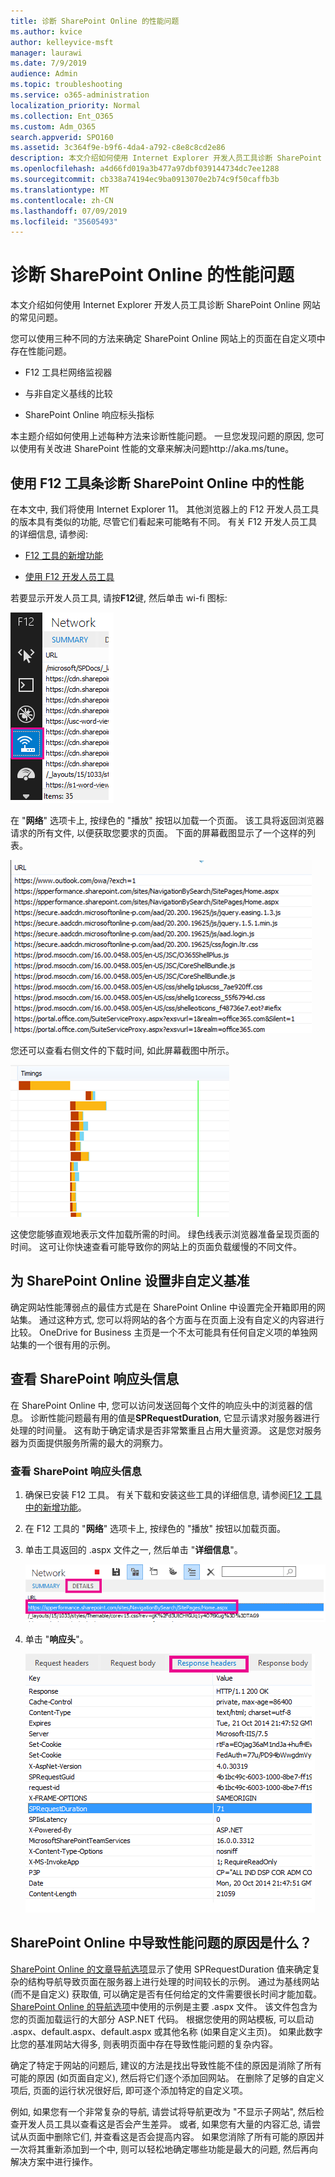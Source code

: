 ```yaml
---
title: 诊断 SharePoint Online 的性能问题
ms.author: kvice
author: kelleyvice-msft
manager: laurawi
ms.date: 7/9/2019
audience: Admin
ms.topic: troubleshooting
ms.service: o365-administration
localization_priority: Normal
ms.collection: Ent_O365
ms.custom: Adm_O365
search.appverid: SPO160
ms.assetid: 3c364f9e-b9f6-4da4-a792-c8e8c8cd2e86
description: 本文介绍如何使用 Internet Explorer 开发人员工具诊断 SharePoint Online 网站的常见问题。
ms.openlocfilehash: a4d66fd019a3b477a97dbf039144734dc7ee1288
ms.sourcegitcommit: cb338a74194ec9ba0913070e2b74c9f50caffb3b
ms.translationtype: MT
ms.contentlocale: zh-CN
ms.lasthandoff: 07/09/2019
ms.locfileid: "35605493"
---
```

# <a name="diagnosing-performance-issues-with-sharepoint-online"></a>诊断 SharePoint Online 的性能问题

本文介绍如何使用 Internet Explorer 开发人员工具诊断 SharePoint Online 网站的常见问题。
  
您可以使用三种不同的方法来确定 SharePoint Online 网站上的页面在自定义项中存在性能问题。
  
- F12 工具栏网络监视器

- 与非自定义基线的比较

- SharePoint Online 响应标头指标

本主题介绍如何使用上述每种方法来诊断性能问题。 一旦您发现问题的原因, 您可以使用有关改进 SharePoint 性能的文章来解决问题http://aka.ms/tune。
  
## <a name="using-the-f12-tool-bar-to-diagnose-performance-in-sharepoint-online"></a>使用 F12 工具条诊断 SharePoint Online 中的性能
<a name="F12ToolInfo"> </a>

在本文中, 我们将使用 Internet Explorer 11。 其他浏览器上的 F12 开发人员工具的版本具有类似的功能, 尽管它们看起来可能略有不同。 有关 F12 开发人员工具的详细信息, 请参阅:
  
- [F12 工具的新增功能](https://go.microsoft.com/fwlink/p/?LinkId=522545)

- [使用 F12 开发人员工具](https://go.microsoft.com/fwlink/p/?LinkId=522546)

若要显示开发人员工具, 请按**F12**键, 然后单击 wi-fi 图标:
  
![F12 开发人员工具 wifi 图标的屏幕截图](media/27acacbb-5688-459a-aa2f-5c8c5f17b76e.png)
  
在 "**网络**" 选项卡上, 按绿色的 "播放" 按钮以加载一个页面。 该工具将返回浏览器请求的所有文件, 以便获取您要求的页面。 下面的屏幕截图显示了一个这样的列表。
  
![返回页面请求的文件列表的屏幕截图。](media/247a9422-76da-4b0c-bed3-ce77b05e4560.png)
  
您还可以查看右侧文件的下载时间, 如此屏幕截图中所示。
  
![显示从 SharePoint 加载请求页面所需时间的图表](media/d71ad1fa-9018-4fae-82eb-c1838e7db0ff.png)
  
这使您能够直观地表示文件加载所需的时间。 绿色线表示浏览器准备呈现页面的时间。 这可让你快速查看可能导致你的网站上的页面负载缓慢的不同文件。
  
## <a name="setting-up-a-non-customized-baseline-for-sharepoint-online"></a>为 SharePoint Online 设置非自定义基准
<a name="F12ToolInfo"> </a>

确定网站性能薄弱点的最佳方式是在 SharePoint Online 中设置完全开箱即用的网站集。 通过这种方式, 您可以将网站的各个方面与在页面上没有自定义的内容进行比较。 OneDrive for Business 主页是一个不太可能具有任何自定义项的单独网站集的一个很有用的示例。
  
## <a name="viewing-sharepoint-response-header-information"></a>查看 SharePoint 响应头信息
<a name="F12ToolInfo"> </a>

在 SharePoint Online 中, 您可以访问发送回每个文件的响应头中的浏览器的信息。 诊断性能问题最有用的值是**SPRequestDuration**, 它显示请求对服务器进行处理的时间量。 这有助于确定请求是否非常繁重且占用大量资源。 这是您对服务器为页面提供服务所需的最大的洞察力。

### <a name="to-view-sharepoint-response-header-information"></a>查看 SharePoint 响应头信息
  
1. 确保已安装 F12 工具。 有关下载和安装这些工具的详细信息, 请参阅[F12 工具中的新增功能](https://go.microsoft.com/fwlink/p/?LinkId=522545)。

2. 在 F12 工具的 "**网络**" 选项卡上, 按绿色的 "播放" 按钮以加载页面。

3. 单击工具返回的 .aspx 文件之一, 然后单击 "**详细信息**"。

    ![显示响应头的详细信息](media/1f8a044a-caf8-4613-be2b-7e064141ac8a.png)
  
4. 单击 "**响应头**"。

    ![显示响应头的 URL 的图表](media/efc7076e-447e-447e-882a-ae3aa721e2c3.png)
  
## <a name="whats-causing-performance-issues-in-sharepoint-online"></a>SharePoint Online 中导致性能问题的原因是什么？
<a name="F12ToolInfo"> </a>

[SharePoint Online 的文章导航选项](navigation-options-for-sharepoint-online.md)显示了使用 SPRequestDuration 值来确定复杂的结构导航导致页面在服务器上进行处理的时间较长的示例。 通过为基线网站 (而不是自定义) 获取值, 可以确定是否有任何给定的文件需要很长时间才能加载。 [SharePoint Online 的导航选项](navigation-options-for-sharepoint-online.md)中使用的示例是主要 .aspx 文件。 该文件包含为您的页面加载运行的大部分 ASP.NET 代码。 根据您使用的网站模板, 可以启动 .aspx、default.aspx、default.aspx 或其他名称 (如果自定义主页)。 如果此数字比您的基准网站大得多, 则表明页面中存在导致性能问题的复杂内容。
  
确定了特定于网站的问题后, 建议的方法是找出导致性能不佳的原因是消除了所有可能的原因 (如页面自定义), 然后将它们逐个添加回网站。 在删除了足够的自定义项后, 页面的运行状况很好后, 即可逐个添加特定的自定义项。
  
例如, 如果您有一个非常复杂的导航, 请尝试将导航更改为 "不显示子网站", 然后检查开发人员工具以查看这是否会产生差异。 或者, 如果您有大量的内容汇总, 请尝试从页面中删除它们, 并查看这是否会提高内容。 如果您消除了所有可能的原因并一次将其重新添加到一个中, 则可以轻松地确定哪些功能是最大的问题, 然后再向解决方案中进行操作。

